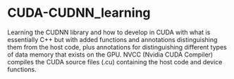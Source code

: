 # CUDA-CUDNN_learning
Learning the CUDNN library and how to develop in CUDA with what is essentially C++ but with added functions and annotations distinguishing them from the host code, plus annotations for distinguishing different types of data memory that exists on the GPU. NVCC (Nvidia CUDA Compiler) compiles the CUDA source files (.cu) containing the host code and device functions.
